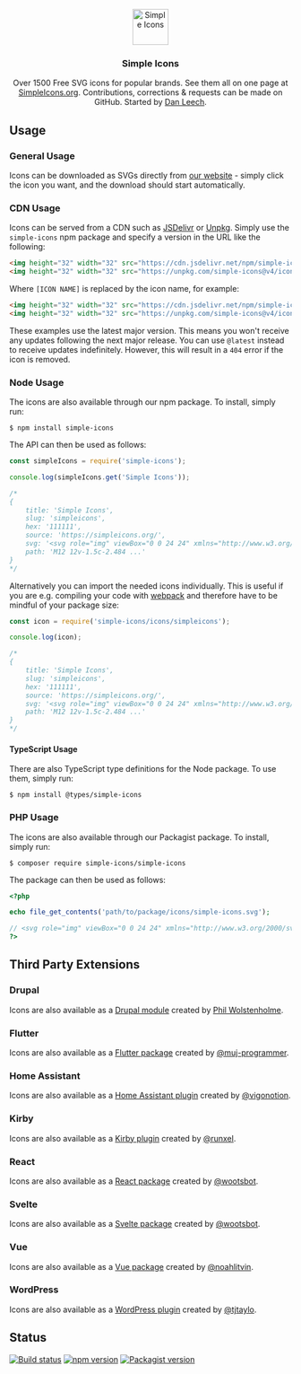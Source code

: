 <p align="center">
<a href="https://simpleicons.org/">
<img src="https://simpleicons.org/icons/simpleicons.svg" alt="Simple Icons" width=64 height=64>
</a>
<h3 align="center">Simple Icons</h3>
<p align="center">
Over 1500 Free SVG icons for popular brands. See them all on one page at <a href="https://simpleicons.org">SimpleIcons.org</a>. Contributions, corrections & requests can be made on GitHub. Started by <a href="https://twitter.com/bathtype">Dan Leech</a>.</p>
</p>

## Usage

### General Usage

Icons can be downloaded as SVGs directly from [our website](https://simpleicons.org/) - simply click the icon you want, and the download should start automatically.

### CDN Usage

Icons can be served from a CDN such as [JSDelivr](https://www.jsdelivr.com/package/npm/simple-icons) or [Unpkg](https://unpkg.com/browse/simple-icons/). Simply use the `simple-icons` npm package and specify a version in the URL like the following:

```html
<img height="32" width="32" src="https://cdn.jsdelivr.net/npm/simple-icons@v4/icons/[ICON NAME].svg" />
<img height="32" width="32" src="https://unpkg.com/simple-icons@v4/icons/[ICON NAME].svg" />
```

Where `[ICON NAME]` is replaced by the icon name, for example:

```html
<img height="32" width="32" src="https://cdn.jsdelivr.net/npm/simple-icons@v4/icons/simpleicons.svg" />
<img height="32" width="32" src="https://unpkg.com/simple-icons@v4/icons/simpleicons.svg" />
```

These examples use the latest major version. This means you won't receive any updates following the next major release. You can use `@latest` instead to receive updates indefinitely. However, this will result in a `404` error if the icon is removed.

### Node Usage

The icons are also available through our npm package. To install, simply run:

```
$ npm install simple-icons
```

The API can then be used as follows:

```javascript
const simpleIcons = require('simple-icons');

console.log(simpleIcons.get('Simple Icons'));

/*
{
    title: 'Simple Icons',
    slug: 'simpleicons',
    hex: '111111',
    source: 'https://simpleicons.org/',
    svg: '<svg role="img" viewBox="0 0 24 24" xmlns="http://www.w3.org/2000/svg">...</svg>',
    path: 'M12 12v-1.5c-2.484 ...'
}
*/
```

Alternatively you can import the needed icons individually.
This is useful if you are e.g. compiling your code with [webpack](https://webpack.js.org/) and therefore have to be mindful of your package size:

```javascript
const icon = require('simple-icons/icons/simpleicons');

console.log(icon);

/*
{
    title: 'Simple Icons',
    slug: 'simpleicons',
    hex: '111111',
    source: 'https://simpleicons.org/',
    svg: '<svg role="img" viewBox="0 0 24 24" xmlns="http://www.w3.org/2000/svg">...</svg>',
    path: 'M12 12v-1.5c-2.484 ...'
}
*/
```

#### TypeScript Usage

There are also TypeScript type definitions for the Node package. To use them, simply run:

```
$ npm install @types/simple-icons
```

### PHP Usage

The icons are also available through our Packagist package. To install, simply run:

```
$ composer require simple-icons/simple-icons
```

The package can then be used as follows:

```php
<?php

echo file_get_contents('path/to/package/icons/simple-icons.svg');

// <svg role="img" viewBox="0 0 24 24" xmlns="http://www.w3.org/2000/svg">...</svg>
?>
```

## Third Party Extensions

### Drupal

Icons are also available as a [Drupal module](https://www.drupal.org/project/simple_icons) created by [Phil Wolstenholme](https://www.drupal.org/u/phil-wolstenholme).

### Flutter

Icons are also available as a [Flutter package](https://pub.dev/packages/flutter_brand_icons) created by  [@muj-programmer](https://github.com/muj-programmer).

### Home Assistant

Icons are also available as a [Home Assistant plugin](https://github.com/vigonotion/hass-simpleicons) created by  [@vigonotion](https://github.com/vigonotion/).

### Kirby

Icons are also available as a [Kirby plugin](https://github.com/runxel/kirby3-simpleicons) created by  [@runxel](https://github.com/runxel).

### React

Icons are also available as a [React package](https://github.com/icons-pack/react-simple-icons) created by  [@wootsbot](https://github.com/wootsbot).

### Svelte

Icons are also available as a [Svelte package](https://github.com/icons-pack/svelte-simple-icons) created by  [@wootsbot](https://github.com/wootsbot).

### Vue

Icons are also available as a [Vue package](https://github.com/mainvest/vue-simple-icons) created by  [@noahlitvin](https://github.com/noahlitvin).

### WordPress

Icons are also available as a [WordPress plugin](https://wordpress.org/plugins/simple-icons/) created by  [@tjtaylo](https://github.com/tjtaylo).

## Status

[![Build status](https://img.shields.io/github/workflow/status/simple-icons/simple-icons/Verify/develop?logo=github)](https://github.com/simple-icons/simple-icons/actions?query=workflow%3AVerify+branch%3Adevelop)
[![npm version](https://img.shields.io/npm/v/simple-icons.svg?logo=npm)](https://www.npmjs.com/package/simple-icons)
[![Packagist version](https://img.shields.io/packagist/v/simple-icons/simple-icons?logo=packagist&logoColor=white)](https://packagist.org/packages/simple-icons/simple-icons)
